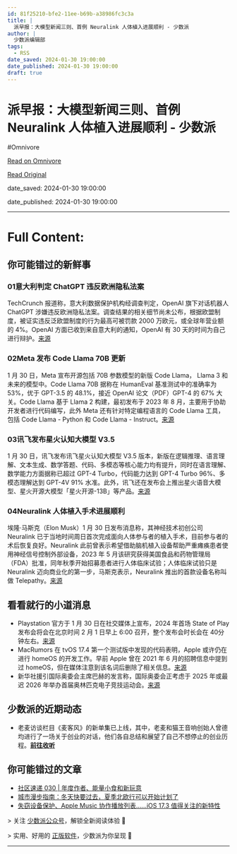 ```yaml
---
id: 81f25210-bfe2-11ee-b69b-a38986fc3c3a
title: |
  派早报：大模型新闻三则、首例 Neuralink 人体植入进展顺利 - 少数派
author: |
  少数派编辑部
tags:
  - RSS
date_saved: 2024-01-30 19:00:00
date_published: 2024-01-30 19:00:00
draft: true
---
```


# 派早报：大模型新闻三则、首例 Neuralink 人体植入进展顺利 - 少数派
#Omnivore

[Read on Omnivore](https://omnivore.app/me/neuralink-18d5d6653d9)

[Read Original](https://sspai.com/post/86197)

date_saved: 2024-01-30 19:00:00

date_published: 2024-01-30 19:00:00

--- 

# Full Content: 

## 你可能错过的新鲜事

### 01意大利判定 ChatGPT 违反欧洲隐私法案

TechCrunch 报道称，意大利数据保护机构经调查判定，OpenAI 旗下对话机器人 ChatGPT 涉嫌违反欧洲隐私法案。调查结果的相关细节尚未公布，根据欧盟制度，被证实违反泛欧盟制度的行为最高可被罚款 2000 万欧元，或全球年营业额的 4%。OpenAI 方面已收到来自意大利的通知，OpenAI 有 30 天的时间为自己进行辩护。[来源](https://sspai.com/link?target=https%3A%2F%2Ftechcrunch.com%2F2024%2F01%2F29%2Fchatgpt-italy-gdpr-notification%2F)

### 02Meta 发布 Code Llama 70B 更新

1 月 30 日，Meta 宣布开源包括 70B 参数模型的新版 Code Llama， Llama 3 和未来的模型中。Code Llama 70B 据称在 HumanEval 基准测试中的准确率为 53%，优于 GPT-3.5 的 48.1%，接近 OpenAI 论文（PDF）GPT-4 的 67% 大关。Code Llama 基于 Llama 2 构建，最初发布于 2023 年 8 月，主要用于协助开发者进行代码编写，此外 Meta 还有针对特定编程语言的 Code Llama 工具，包括 Code Llama - Python 和 Code Llama - Instruct。[来源](https://sspai.com/link?target=https%3A%2F%2Fwww.theverge.com%2F2024%2F1%2F29%2F24055011%2Fmeta-llama2-code-generator-generative-ai)

### 03讯飞发布星火认知大模型 V3.5

1 月 30 日，讯飞发布讯飞星火认知大模型 V3.5 版本，新版在逻辑推理、语言理解、文本生成、数学答题、代码、多模态等核心能力均有提升，同时在语言理解、数学能力方面据称已超过 GPT-4 Turbo，代码能力达到 GPT-4 Turbo 96%、多模态理解达到 GPT-4V 91% 水准。此外，讯飞还在发布会上推出星火语音大模型、星火开源大模型「星火开源-13B」等产品。[来源](https://www.pingwest.com/w/292259)

### 04Neuralink 人体植入手术进展顺利

埃隆·马斯克（Elon Musk）1 月 30 日发布消息称，其神经技术初创公司 Neuralink 已于当地时间周日首次完成面向人体参与者的植入手术，目前参与者的术后恢复良好。Neuralink 此前曾表示希望借助脑机植入设备帮助严重瘫痪患者使用神经信号控制外部设备，2023 年 5 月该研究获得美国食品和药物管理局（FDA）批准，同年秋季开始招募患者进行人体临床试验；人体临床试验只是 Neuralink 迈向商业化的第一步，马斯克表示，Neuralink 推出的首款设备名称叫做 Telepathy。[来源](https://sspai.com/link?target=https%3A%2F%2Fwww.cnbc.com%2F2024%2F01%2F29%2Felon-musks-neuralink-implants-brain-tech-in-human-patient-for-the-first-time.html)

## 看看就行的小道消息

* Playstation 官方于 1 月 30 日在社交媒体上宣布，2024 年首场 State of Play 发布会将会在北京时间 2 月 1 日早上 6:00 召开，整个发布会时长会在 40分钟左右。[来源](https://sspai.com/link?target=https%3A%2F%2Ftwitter.com%2Fgeoffkeighley%2Fstatus%2F1752028659022705030)
* MacRumors 在 tvOS 17.4 第一个测试版中发现的代码表明，Apple 或许仍在进行 homeOS 的开发工作。早前 Apple 曾在 2021 年 6 月的招聘信息中提到过 homeOS，但在媒体注意到该名词后删除了相关信息。[来源](https://sspai.com/link?target=https%3A%2F%2Fwww.macrumors.com%2F2024%2F01%2F29%2Ftvos-17-4-homeos-mention%2F)
* 新华社援引国际奥委会主席巴赫的发言称，国际奥委会正考虑于 2025 年或最迟 2026 年举办首届奥林匹克电子竞技运动会。[来源](https://sspai.com/link?target=https%3A%2F%2Fapp.xinhuanet.com%2Fnews%2Farticle.html%3FarticleId%3D62dc154b290017f0756fc85b1a0527c7)

## 少数派的近期动态

* 老麦访谈栏目《麦客风》的新单集已上线，其中，老麦和猫王音响创始人曾德均进行了一场关于创业的对话，他们各自总结和展望了自己不想停止的创业历程。[**前往收听**](https://sspai.com/post/86101)

## 你可能错过的文章

* [社区速递 030 | 年度作者、能量小食和新玩意](https://sspai.com/post/86185)
* [城市漫步指南：冬天快要过去，夏季北欧行可以开始计划了](https://sspai.com/post/85975)
* [失窃设备保护、Apple Music 协作播放列表……iOS 17.3 值得关注的新特性](https://sspai.com/post/86155)

\> 关注 [少数派公众号](https://sspai.com/s/J71e)，解锁全新阅读体验 📰

\> 实用、好用的 [正版软件](https://sspai.com/mall)，少数派为你呈现 🚀

---

